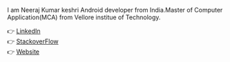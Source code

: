 I am Neeraj Kumar keshri Android developer from India.Master of Computer Application(MCA) from Vellore institue of Technology.<br>

👉 <a href="https://stackoverflow.com/users/10371677/neerajkumarkeshri">LinkedIn</a><br>
👉 <a href="">StackoverFlow</a><br>
👉 <a href="https://www.facebook.com/neerajkumar.keshri.52">Website</a><br>


